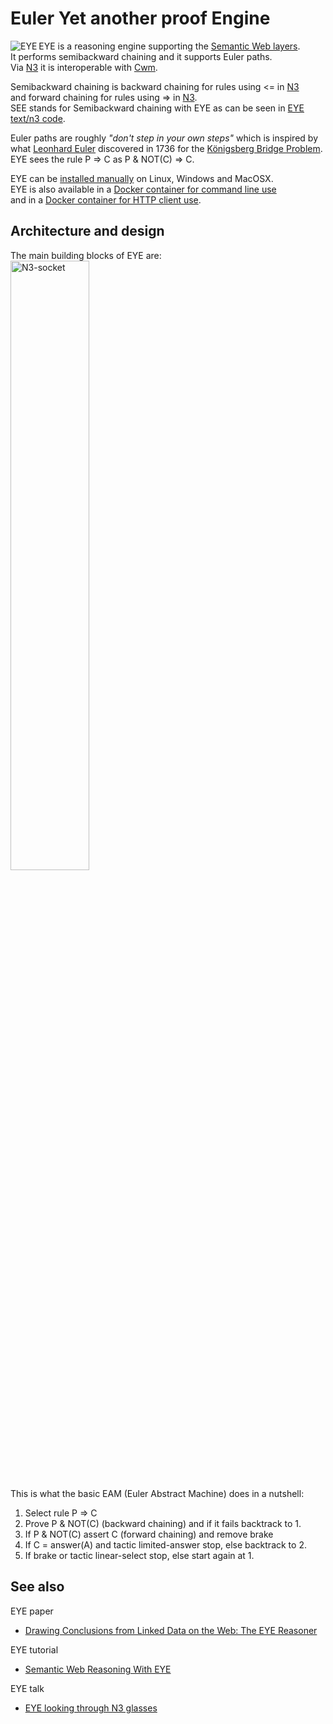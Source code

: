 # Euler Yet another proof Engine

<img align="left" src="http://josd.github.io/images/eye.png" alt="EYE"/> EYE is a reasoning engine supporting the [Semantic Web layers](http://www.w3.org/DesignIssues/diagrams/sweb-stack/2006a).  
It performs semibackward chaining and it supports Euler paths.  
Via [N3](http://www.w3.org/TeamSubmission/n3/) it is interoperable with [Cwm](http://www.w3.org/2000/10/swap/doc/cwm).  

Semibackward chaining is backward chaining for rules using <= in [N3](http://www.w3.org/TeamSubmission/n3/)  
and forward chaining for rules using => in [N3](http://www.w3.org/TeamSubmission/n3/).  
SEE stands for Semibackward chaining with EYE as can be seen in [EYE text/n3 code](http://github.com/josd/etc).  

Euler paths are roughly _"don't step in your own steps"_ which is inspired by  
what [Leonhard Euler](http://en.wikipedia.org/wiki/Leonhard_Euler) discovered in 1736 for the [Königsberg Bridge Problem](http://mathworld.wolfram.com/KoenigsbergBridgeProblem.html).  
EYE sees the rule P => C as P & NOT(C) => C.  

EYE can be [installed manually](http://github.com/josd/eye/blob/master/INSTALL) on Linux, Windows and MacOSX.  
EYE is also available in a [Docker container for command line use](http://hub.docker.com/r/bdevloed/eye/)  
and in a [Docker container for HTTP client use](http://hub.docker.com/r/bdevloed/eyeserver/).  

## Architecture and design

The main building blocks of EYE are:  
<img src="http://josd.github.io/images/N3-socket.png" width="50%" height="50%" alt="N3-socket"/>  

This is what the basic EAM (Euler Abstract Machine) does in a nutshell:
1. Select rule P => C  
2. Prove P & NOT(C) (backward chaining) and if it fails backtrack to 1.  
3. If P & NOT(C) assert C (forward chaining) and remove brake  
4. If C = answer(A) and tactic limited-answer stop, else backtrack to 2.  
5. If brake or tactic linear-select stop, else start again at 1.  

## See also

EYE paper
* [Drawing Conclusions from Linked Data on the Web: The EYE Reasoner](http://online.qmags.com/ISW0515?cid=3244717&eid=19361&pg=25#pg25&mode2)

EYE tutorial
* [Semantic Web Reasoning With EYE](http://n3.restdesc.org/)

EYE talk
* [EYE looking through N3 glasses](http://www.agfa.com/w3c/Talks/2012/04swig/)

